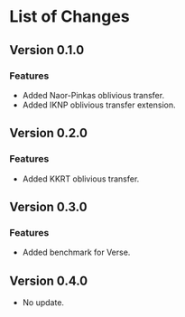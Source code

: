 # List of Changes

## Version 0.1.0

### Features

- Added Naor-Pinkas oblivious transfer.
- Added IKNP oblivious transfer extension.

## Version 0.2.0

### Features

- Added KKRT oblivious transfer.

## Version 0.3.0

### Features

- Added benchmark for Verse.

## Version 0.4.0
- No update.
